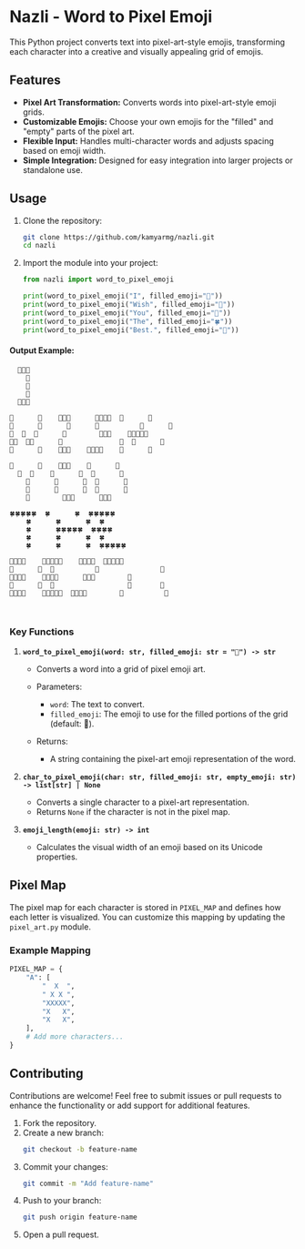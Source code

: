 
# Nazli - Word to Pixel Emoji

This Python project converts text into pixel-art-style emojis, transforming each character into a creative and visually appealing grid of emojis.

## Features

- **Pixel Art Transformation:** Converts words into pixel-art-style emoji grids.
- **Customizable Emojis:** Choose your own emojis for the "filled" and "empty" parts of the pixel art.
- **Flexible Input:** Handles multi-character words and adjusts spacing based on emoji width.
- **Simple Integration:** Designed for easy integration into larger projects or standalone use.

## Usage

1. Clone the repository:
   ```bash
   git clone https://github.com/kamyarmg/nazli.git
   cd nazli
   ```

2. Import the module into your project:
   ```python
   from nazli import word_to_pixel_emoji

   print(word_to_pixel_emoji("I", filled_emoji="🌺"))
   print(word_to_pixel_emoji("Wish", filled_emoji="🌸"))
   print(word_to_pixel_emoji("You", filled_emoji="🧊"))
   print(word_to_pixel_emoji("The", filled_emoji="🍀"))
   print(word_to_pixel_emoji("Best.", filled_emoji="🌟"))
   ```

#### Output Example:
```
  🌺🌺🌺
    🌺
    🌺
    🌺
  🌺🌺🌺

🌸      🌸    🌸🌸🌸      🌸🌸🌸🌸  🌸      🌸
🌸      🌸      🌸      🌸          🌸      🌸
🌸  🌸  🌸      🌸        🌸🌸🌸    🌸🌸🌸🌸🌸
🌸🌸  🌸🌸      🌸              🌸  🌸      🌸
🌸      🌸    🌸🌸🌸    🌸🌸🌸🌸    🌸      🌸

🧊      🧊    🧊🧊🧊    🧊      🧊
  🧊  🧊    🧊      🧊  🧊      🧊
    🧊      🧊      🧊  🧊      🧊
    🧊      🧊      🧊  🧊      🧊
    🧊        🧊🧊🧊      🧊🧊🧊

🍀🍀🍀🍀🍀  🍀      🍀  🍀🍀🍀🍀🍀
    🍀      🍀      🍀  🍀
    🍀      🍀🍀🍀🍀🍀  🍀🍀🍀🍀
    🍀      🍀      🍀  🍀
    🍀      🍀      🍀  🍀🍀🍀🍀🍀

🌟🌟🌟🌟    🌟🌟🌟🌟🌟    🌟🌟🌟🌟  🌟🌟🌟🌟🌟
🌟      🌟  🌟          🌟              ‌ 🌟
🌟🌟🌟🌟    🌟🌟🌟🌟      🌟🌟🌟        🌟
🌟      🌟  🌟                  🌟       🌟
🌟🌟🌟🌟    🌟🌟🌟🌟🌟  🌟🌟🌟🌟        🌟          🌟



```

### Key Functions

1. **`word_to_pixel_emoji(word: str, filled_emoji: str = "🌸") -> str`**
   - Converts a word into a grid of pixel emoji art.
   - Parameters:
     - `word`: The text to convert.
     - `filled_emoji`: The emoji to use for the filled portions of the grid (default: 🌸).

   - Returns:
     - A string containing the pixel-art emoji representation of the word.

2. **`char_to_pixel_emoji(char: str, filled_emoji: str, empty_emoji: str) -> list[str] | None`**
   - Converts a single character to a pixel-art representation.
   - Returns `None` if the character is not in the pixel map.

3. **`emoji_length(emoji: str) -> int`**
   - Calculates the visual width of an emoji based on its Unicode properties.

## Pixel Map

The pixel map for each character is stored in `PIXEL_MAP` and defines how each letter is visualized. You can customize this mapping by updating the `pixel_art.py` module.

### Example Mapping
```python
PIXEL_MAP = {
    "A": [
        "  X  ",
        " X X ",
        "XXXXX",
        "X   X",
        "X   X",
    ],
    # Add more characters...
}
```

## Contributing

Contributions are welcome! Feel free to submit issues or pull requests to enhance the functionality or add support for additional features.

1. Fork the repository.
2. Create a new branch:
   ```bash
   git checkout -b feature-name
   ```
3. Commit your changes:
   ```bash
   git commit -m "Add feature-name"
   ```
4. Push to your branch:
   ```bash
   git push origin feature-name
   ```
5. Open a pull request.
